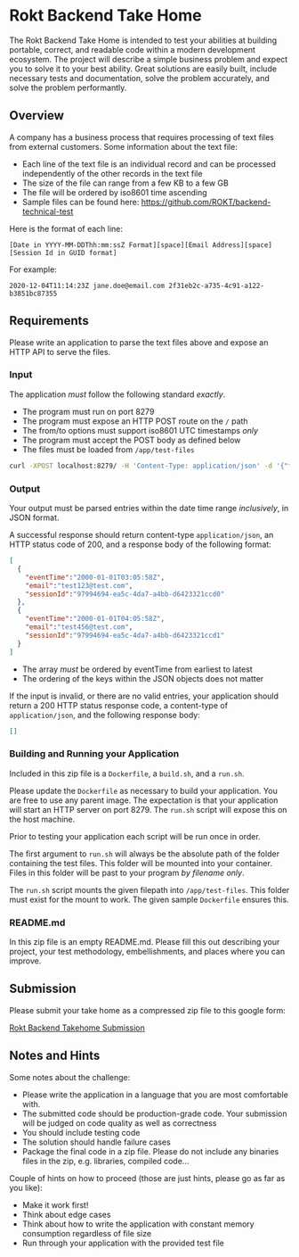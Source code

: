 Rokt Backend Take Home
===

The Rokt Backend Take Home is intended to test your abilities at building portable,
correct, and readable code within a modern development ecosystem. The project will
describe a simple business problem and expect you to solve it to your best ability.
Great solutions are easily built, include necessary tests and documentation, solve
the problem accurately, and solve the problem performantly.

## Overview

A company has a business process that requires processing of text files from external
customers. Some information about the text file:

- Each line of the text file is an individual record and can be processed independently of the other records in the text file
- The size of the file can range from a few KB to a few GB
- The file will be ordered by iso8601 time ascending
- Sample files can be found here: https://github.com/ROKT/backend-technical-test

Here is the format of each line:

```
[Date in YYYY-MM-DDThh:mm:ssZ Format][space][Email Address][space][Session Id in GUID format]
```

For example:

```
2020-12-04T11:14:23Z jane.doe@email.com 2f31eb2c-a735-4c91-a122-b3851bc87355
```

## Requirements

Please write an application to parse the text files above and expose an HTTP API to serve the files.

### Input

The application *must* follow the following standard *exactly*.

 - The program must run on port 8279
 - The program must expose an HTTP POST route on the `/` path
 - The from/to options must support iso8601 UTC timestamps *only*
 - The program must accept the POST body as defined below
 - The files must be loaded from `/app/test-files`

```bash
curl -XPOST localhost:8279/ -H 'Content-Type: application/json' -d '{"filename":"sample1.txt", "from":"2020-07-06T23:00:00Z", "to": "2021-07-06T23:00:00Z"}'
```

### Output

Your output must be parsed entries within the date time range *inclusively*, in JSON
format.

A successful response should return content-type `application/json`, an HTTP status
code of 200, and a response body of the following format:

```JSON
[
  {
    "eventTime":"2000-01-01T03:05:58Z",
    "email":"test123@test.com",
    "sessionId":"97994694-ea5c-4da7-a4bb-d6423321ccd0"
  },
  {
    "eventTime":"2000-01-01T04:05:58Z",
    "email":"test456@test.com",
    "sessionId":"97994694-ea5c-4da7-a4bb-d6423321ccd1"
  }
]
```
- The array *must* be ordered by eventTime from earliest to latest
- The ordering of the keys within the JSON objects does not matter

If the input is invalid, or there are no valid entries, your application should return
a 200 HTTP status response code, a content-type of `application/json`, and the following
response body:

```JSON
[]
```

### Building and Running your Application

Included in this zip file is a `Dockerfile`, a `build.sh`, and a `run.sh`.

Please update the `Dockerfile` as necessary to build your application. You are free
to use any parent image. The expectation is that your application will start an HTTP
server on port 8279. The `run.sh` script will expose this on the host machine.

Prior to testing your application each script will be run once in order.

The first argument to `run.sh` will always be the absolute path of the folder containing
the test files. This folder will be mounted into your container.  Files in this folder
will be past to your program _by filename only_.

The `run.sh` script mounts the given filepath into `/app/test-files`. This folder must exist
for the mount to work. The given sample `Dockerfile` ensures this.

### README.md

In this zip file is an empty README.md. Please fill this out describing your project,
your test methodology, embellishments, and places where you can improve.

## Submission

Please submit your take home as a compressed zip file to this google form:

[Rokt Backend Takehome Submission](https://docs.google.com/forms/d/1FdP41PWZ8cJzNQoU7HEonWUrtR9Ef12iXtIhbnXnnb4/)

## Notes and Hints

Some notes about the challenge:

- Please write the application in a language that you are most comfortable with.
- The submitted code should be production-grade code. Your submission will be judged on code quality as well as correctness
- You should include testing code
- The solution should handle failure cases
- Package the final code in a zip file. Please do not include any binaries files in the zip, e.g. libraries, compiled code...

Couple of hints on how to proceed (those are just hints, please go as far as you like):

- Make it work first!
- Think about edge cases
- Think about how to write the application with constant memory consumption regardless of file size
- Run through your application with the provided test file

